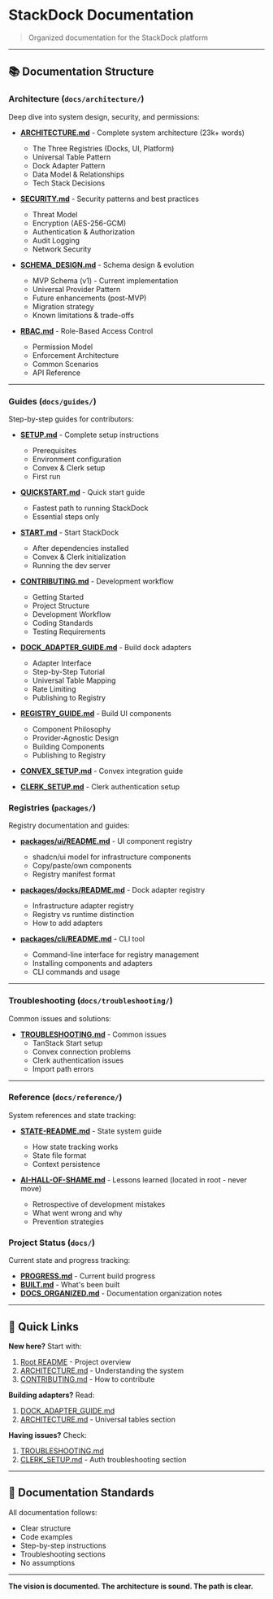 # StackDock Documentation

> Organized documentation for the StackDock platform

---

## 📚 Documentation Structure

### Architecture (`docs/architecture/`)

Deep dive into system design, security, and permissions:

- **[ARCHITECTURE.md](./architecture/ARCHITECTURE.md)** - Complete system architecture (23k+ words)
  - The Three Registries (Docks, UI, Platform)
  - Universal Table Pattern
  - Dock Adapter Pattern
  - Data Model & Relationships
  - Tech Stack Decisions

- **[SECURITY.md](./architecture/SECURITY.md)** - Security patterns and best practices
  - Threat Model
  - Encryption (AES-256-GCM)
  - Authentication & Authorization
  - Audit Logging
  - Network Security

- **[SCHEMA_DESIGN.md](./architecture/SCHEMA_DESIGN.md)** - Schema design & evolution
  - MVP Schema (v1) - Current implementation
  - Universal Provider Pattern
  - Future enhancements (post-MVP)
  - Migration strategy
  - Known limitations & trade-offs

- **[RBAC.md](./architecture/RBAC.md)** - Role-Based Access Control
  - Permission Model
  - Enforcement Architecture
  - Common Scenarios
  - API Reference

---

### Guides (`docs/guides/`)

Step-by-step guides for contributors:

- **[SETUP.md](./guides/SETUP.md)** - Complete setup instructions
  - Prerequisites
  - Environment configuration
  - Convex & Clerk setup
  - First run

- **[QUICKSTART.md](./guides/QUICKSTART.md)** - Quick start guide
  - Fastest path to running StackDock
  - Essential steps only

- **[START.md](./guides/START.md)** - Start StackDock
  - After dependencies installed
  - Convex & Clerk initialization
  - Running the dev server

- **[CONTRIBUTING.md](./guides/CONTRIBUTING.md)** - Development workflow
  - Getting Started
  - Project Structure
  - Development Workflow
  - Coding Standards
  - Testing Requirements

- **[DOCK_ADAPTER_GUIDE.md](./guides/DOCK_ADAPTER_GUIDE.md)** - Build dock adapters
  - Adapter Interface
  - Step-by-Step Tutorial
  - Universal Table Mapping
  - Rate Limiting
  - Publishing to Registry

- **[REGISTRY_GUIDE.md](./guides/REGISTRY_GUIDE.md)** - Build UI components
  - Component Philosophy
  - Provider-Agnostic Design
  - Building Components
  - Publishing to Registry

- **[CONVEX_SETUP.md](./guides/CONVEX_SETUP.md)** - Convex integration guide
- **[CLERK_SETUP.md](./guides/CLERK_SETUP.md)** - Clerk authentication setup

### Registries (`packages/`)

Registry documentation and guides:

- **[packages/ui/README.md](../packages/ui/README.md)** - UI component registry
  - shadcn/ui model for infrastructure components
  - Copy/paste/own components
  - Registry manifest format

- **[packages/docks/README.md](../packages/docks/README.md)** - Dock adapter registry
  - Infrastructure adapter registry
  - Registry vs runtime distinction
  - How to add adapters

- **[packages/cli/README.md](../packages/cli/README.md)** - CLI tool
  - Command-line interface for registry management
  - Installing components and adapters
  - CLI commands and usage

---

### Troubleshooting (`docs/troubleshooting/`)

Common issues and solutions:

- **[TROUBLESHOOTING.md](./troubleshooting/TROUBLESHOOTING.md)** - Common issues
  - TanStack Start setup
  - Convex connection problems
  - Clerk authentication issues
  - Import path errors

---

### Reference (`docs/reference/`)

System references and state tracking:

- **[STATE-README.md](./reference/STATE-README.md)** - State system guide
  - How state tracking works
  - State file format
  - Context persistence

- **[AI-HALL-OF-SHAME.md](../AI-HALL-OF-SHAME.md)** - Lessons learned (located in root - never move)
  - Retrospective of development mistakes
  - What went wrong and why
  - Prevention strategies

### Project Status (`docs/`)

Current state and progress tracking:

- **[PROGRESS.md](./PROGRESS.md)** - Current build progress
- **[BUILT.md](./BUILT.md)** - What's been built
- **[DOCS_ORGANIZED.md](./DOCS_ORGANIZED.md)** - Documentation organization notes

---

## 🚀 Quick Links

**New here?** Start with:
1. [Root README](../README.md) - Project overview
2. [ARCHITECTURE.md](./architecture/ARCHITECTURE.md) - Understanding the system
3. [CONTRIBUTING.md](./guides/CONTRIBUTING.md) - How to contribute

**Building adapters?** Read:
1. [DOCK_ADAPTER_GUIDE.md](./guides/DOCK_ADAPTER_GUIDE.md)
2. [ARCHITECTURE.md](./architecture/ARCHITECTURE.md) - Universal tables section

**Having issues?** Check:
1. [TROUBLESHOOTING.md](./troubleshooting/TROUBLESHOOTING.md)
2. [CLERK_SETUP.md](./guides/CLERK_SETUP.md) - Auth troubleshooting section

---

## 📝 Documentation Standards

All documentation follows:
- Clear structure
- Code examples
- Step-by-step instructions
- Troubleshooting sections
- No assumptions

---

**The vision is documented. The architecture is sound. The path is clear.**
